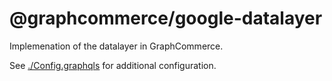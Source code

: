 # @graphcommerce/google-datalayer

Implemenation of the datalayer in GraphCommerce.

See [./Config.graphqls](./Config.graphqls) for additional configuration.
